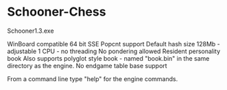 # Schooner-Chess

Schooner1.3.exe

WinBoard compatible
64 bit
SSE Popcnt support
Default hash size 128Mb - adjustable 
1 CPU - no threading
No pondering allowed
Resident personality book
Also supports polyglot style book - named "book.bin" in the same directory as the engine.
No endgame table base support

From a command line type "help" for the engine commands.

